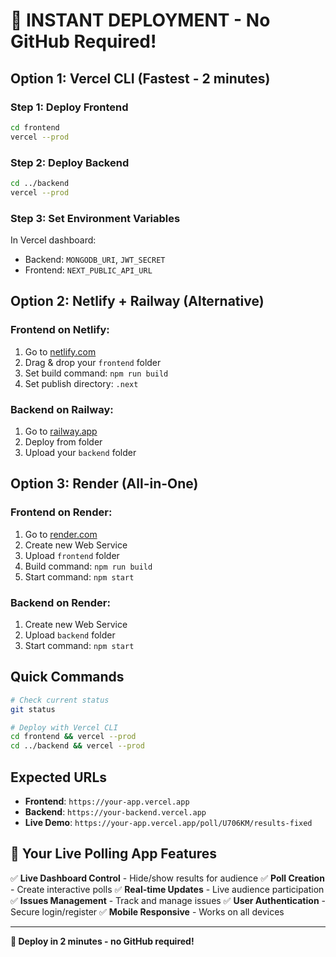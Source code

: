 # 🚀 INSTANT DEPLOYMENT - No GitHub Required!

## Option 1: Vercel CLI (Fastest - 2 minutes)

### Step 1: Deploy Frontend
```bash
cd frontend
vercel --prod
```

### Step 2: Deploy Backend
```bash
cd ../backend
vercel --prod
```

### Step 3: Set Environment Variables
In Vercel dashboard:
- Backend: `MONGODB_URI`, `JWT_SECRET`
- Frontend: `NEXT_PUBLIC_API_URL`

## Option 2: Netlify + Railway (Alternative)

### Frontend on Netlify:
1. Go to [netlify.com](https://netlify.com)
2. Drag & drop your `frontend` folder
3. Set build command: `npm run build`
4. Set publish directory: `.next`

### Backend on Railway:
1. Go to [railway.app](https://railway.app)
2. Deploy from folder
3. Upload your `backend` folder

## Option 3: Render (All-in-One)

### Frontend on Render:
1. Go to [render.com](https://render.com)
2. Create new Web Service
3. Upload `frontend` folder
4. Build command: `npm run build`
5. Start command: `npm start`

### Backend on Render:
1. Create new Web Service
2. Upload `backend` folder
3. Start command: `npm start`

## Quick Commands

```bash
# Check current status
git status

# Deploy with Vercel CLI
cd frontend && vercel --prod
cd ../backend && vercel --prod
```

## Expected URLs

- **Frontend**: `https://your-app.vercel.app`
- **Backend**: `https://your-backend.vercel.app`
- **Live Demo**: `https://your-app.vercel.app/poll/U706KM/results-fixed`

## 🎯 Your Live Polling App Features

✅ **Live Dashboard Control** - Hide/show results for audience
✅ **Poll Creation** - Create interactive polls
✅ **Real-time Updates** - Live audience participation
✅ **Issues Management** - Track and manage issues
✅ **User Authentication** - Secure login/register
✅ **Mobile Responsive** - Works on all devices

---

**🚀 Deploy in 2 minutes - no GitHub required!**
